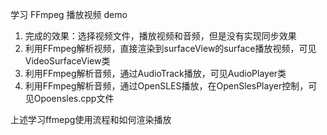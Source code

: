 学习 FFmpeg 播放视频 demo

1. 完成的效果：选择视频文件，播放视频和音频，但是没有实现同步效果
2. 利用FFmpeg解析视频，直接渲染到surfaceView的surface播放视频，可见VideoSurfaceView类
3. 利用FFmpeg解析音频，通过AudioTrack播放，可见AudioPlayer类
4. 利用FFmpeg解析音频，通过OpenSLES播放，在OpenSlesPlayer控制，可见Opoensles.cpp文件

上述学习ffmepg使用流程和如何渲染播放
